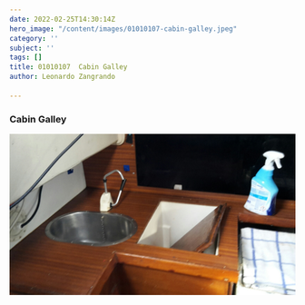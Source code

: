 ```yaml
---
date: 2022-02-25T14:30:14Z
hero_image: "/content/images/01010107-cabin-galley.jpeg"
category: ''
subject: ''
tags: []
title: 01010107  Cabin Galley
author: Leonardo Zangrando

---
```

### Cabin Galley

![](/content/images/01010107-cabin-galley.jpeg)